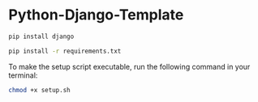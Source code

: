 # Python-Django-Template

```bash
pip install django
```
```bash
pip install -r requirements.txt
```

To make the setup script executable, run the following command in your terminal:

```bash
chmod +x setup.sh
```
